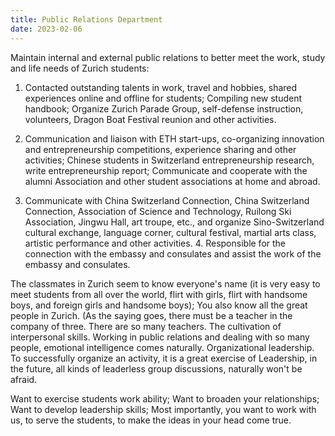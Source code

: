 ```yaml
---
title: Public Relations Department
date: 2023-02-06
---
```


Maintain internal and external public relations to better meet the work, study and life needs of Zurich students:

1. Contacted outstanding talents in work, travel and hobbies, shared experiences online and offline for students; Compiling new student handbook; Organize Zurich Parade Group, self-defense instruction, volunteers, Dragon Boat Festival reunion and other activities.

2. Communication and liaison with ETH start-ups, co-organizing innovation and entrepreneurship competitions, experience sharing and other activities; Chinese students in Switzerland entrepreneurship research, write entrepreneurship report; Communicate and cooperate with the alumni Association and other student associations at home and abroad.

3. Communicate with China Switzerland Connection, China Switzerland Connection, Association of Science and Technology, Ruilong Ski Association, Jingwu Hall, art troupe, etc., and organize Sino-Switzerland cultural exchange, language corner, cultural festival, martial arts class, artistic performance and other activities. 4. Responsible for the connection with the embassy and consulates and assist the work of the embassy and consulates.

The classmates in Zurich seem to know everyone's name (it is very easy to meet students from all over the world, flirt with girls, flirt with handsome boys, and foreign girls and handsome boys); You also know all the great people in Zurich. (As the saying goes, there must be a teacher in the company of three. There are so many teachers. The cultivation of interpersonal skills. Working in public relations and dealing with so many people, emotional intelligence comes naturally. Organizational leadership. To successfully organize an activity, it is a great exercise of Leadership, in the future, all kinds of leaderless group discussions, naturally won't be afraid.

Want to exercise students work ability; Want to broaden your relationships; Want to develop leadership skills; Most importantly, you want to work with us, to serve the students, to make the ideas in your head come true.
